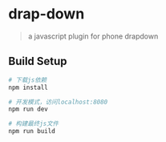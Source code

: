 # drap-down

> a javascript plugin for phone drapdown

## Build Setup

``` bash
# 下载js依赖
npm install

# 开发模式，访问localhost:8080
npm run dev

# 构建最终js文件
npm run build
